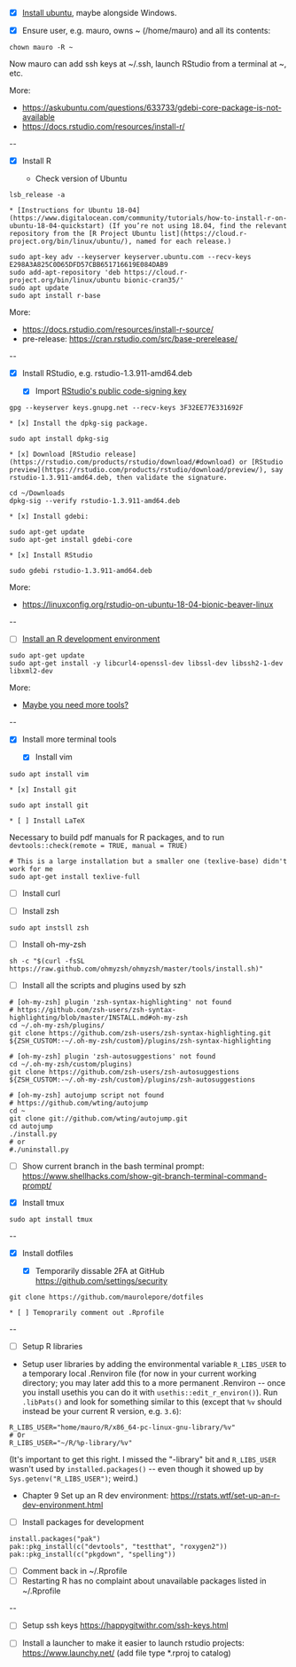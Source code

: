 * [x] [Install ubuntu](https://ubuntu.com/tutorials/tutorial-install-ubuntu-desktop#1-overview), maybe alongside Windows.

* [x] Ensure user, e.g. mauro, owns ~ (/home/mauro) and all its contents:

```
chown mauro -R ~
```

Now mauro can add ssh keys at ~/.ssh, launch RStudio from a terminal at ~, etc.

More: 

* https://askubuntu.com/questions/633733/gdebi-core-package-is-not-available
* https://docs.rstudio.com/resources/install-r/

--



* [x] Install R

    * Check version of Ubuntu

```
lsb_release -a
```

    * [Instructions for Ubuntu 18-04](https://www.digitalocean.com/community/tutorials/how-to-install-r-on-ubuntu-18-04-quickstart) (If you’re not using 18.04, find the relevant repository from the [R Project Ubuntu list](https://cloud.r-project.org/bin/linux/ubuntu/), named for each release.)

```
sudo apt-key adv --keyserver keyserver.ubuntu.com --recv-keys E298A3A825C0D65DFD57CBB651716619E084DAB9
sudo add-apt-repository 'deb https://cloud.r-project.org/bin/linux/ubuntu bionic-cran35/'
sudo apt update
sudo apt install r-base
```       

More:

* https://docs.rstudio.com/resources/install-r-source/
* pre-release: https://cran.rstudio.com/src/base-prerelease/

--



* [x] Install RStudio, e.g. rstudio-1.3.911-amd64.deb

     * [x] Import [RStudio's public code-signing key](https://rstudio.com/code-signing/)

```
gpg --keyserver keys.gnupg.net --recv-keys 3F32EE77E331692F

```

    * [x] Install the dpkg-sig package.

```
sudo apt install dpkg-sig
```

    * [x] Download [RStudio release](https://rstudio.com/products/rstudio/download/#download) or [RStudio preview](https://rstudio.com/products/rstudio/download/preview/), say rstudio-1.3.911-amd64.deb, then validate the signature.

```
cd ~/Downloads
dpkg-sig --verify rstudio-1.3.911-amd64.deb
```

    * [x] Install gdebi: 

```
sudo apt-get update
sudo apt-get install gdebi-core
```

    * [x] Install RStudio

```
sudo gdebi rstudio-1.3.911-amd64.deb
```

More:

* <https://linuxconfig.org/rstudio-on-ubuntu-18-04-bionic-beaver-linux>

--



* [ ] [Install an R development environment](https://www.jimhester.com/post/2017-10-13-docker/)

```
sudo apt-get update
sudo apt-get install -y libcurl4-openssl-dev libssl-dev libssh2-1-dev libxml2-dev
```

More:

* [Maybe you need more tools?](https://www.r-bloggers.com/installing-our-r-development-environment-on-ubuntu-16-04/)

--


* [x] Install more terminal tools
    
    * [x] Install vim

```
sudo apt install vim
```

    * [x] Install git

```
sudo apt install git
```

    * [ ] Install LaTeX

Necessary to build pdf manuals for R packages, and to run `devtools::check(remote = TRUE, manual = TRUE)`

```
# This is a large installation but a smaller one (texlive-base) didn't work for me
sudo apt-get install texlive-full
```


* [ ] Install curl

* [ ] Install zsh

```
sudo apt instsll zsh
```

* [ ] Install oh-my-zsh

```
sh -c "$(curl -fsSL https://raw.github.com/ohmyzsh/ohmyzsh/master/tools/install.sh)"
```

* [ ] Install all the scripts and plugins used by szh

```
# [oh-my-zsh] plugin 'zsh-syntax-highlighting' not found
# https://github.com/zsh-users/zsh-syntax-highlighting/blob/master/INSTALL.md#oh-my-zsh
cd ~/.oh-my-zsh/plugins/
git clone https://github.com/zsh-users/zsh-syntax-highlighting.git ${ZSH_CUSTOM:-~/.oh-my-zsh/custom}/plugins/zsh-syntax-highlighting

# [oh-my-zsh] plugin 'zsh-autosuggestions' not found
cd ~/.oh-my-zsh/custom/plugins)
git clone https://github.com/zsh-users/zsh-autosuggestions ${ZSH_CUSTOM:-~/.oh-my-zsh/custom}/plugins/zsh-autosuggestions

# [oh-my-zsh] autojump script not found
# https://github.com/wting/autojump
cd ~
git clone git://github.com/wting/autojump.git
cd autojump
./install.py
# or
#./uninstall.py
```


* [ ] Show current branch in the bash terminal prompt: https://www.shellhacks.com/show-git-branch-terminal-command-prompt/

* [x] Install tmux

```
sudo apt install tmux
```

--




* [x] Install dotfiles


    * [x] Temporarily dissable 2FA at GitHub <https://github.com/settings/security>

```
git clone https://github.com/maurolepore/dotfiles
```

    * [ ] Temoprarily comment out .Rprofile



--


* [ ] Setup R libraries

* Setup user libraries by adding the environmental variable `R_LIBS_USER` to a temporary local .Renviron file (for now in your current working directory; you may later add this to a more permanent .Renviron -- once you install usethis you can do it with `usethis::edit_r_environ()`). Run `.libPats()` and look for something similar to this (except that `%v` should instead be your current R version, e.g. `3.6`):

```
R_LIBS_USER="home/mauro/R/x86_64-pc-linux-gnu-library/%v"
# Or
R_LIBS_USER="~/R/%p-library/%v"
```

(It's important to get this right. I missed the "-library" bit and `R_LIBS_USER` wasn't used by `installed.packages()` -- even though it showed up by `Sys.getenv("R_LIBS_USER")`; weird.)

* Chapter 9 Set up an R dev environment: https://rstats.wtf/set-up-an-r-dev-environment.html

* [ ] Install packages for development

```
install.packages("pak")
pak::pkg_install(c("devtools", "testthat", "roxygen2"))
pak::pkg_install(c("pkgdown", "spelling"))
```

* [ ] Comment back in ~/.Rprofile
* [ ] Restarting R has no complaint about unavailable packages listed in ~/.Rprofile

--




* [ ] Setup ssh keys https://happygitwithr.com/ssh-keys.html


* [ ] Install a launcher to make it easier to launch rstudio projects: https://www.launchy.net/ (add file type *.rproj to catalog)


